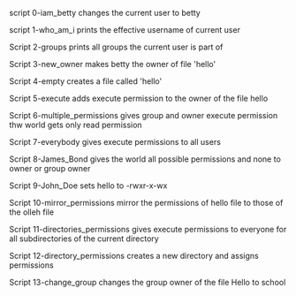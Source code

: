 script 0-iam_betty changes the current user to betty 

script 1-who_am_i prints the effective username of current user

Script 2-groups prints all groups the current user is part of

Script 3-new_owner makes betty the owner of file 'hello'

Script 4-empty creates a file called 'hello'

Script 5-execute adds execute permission to the owner of the file hello

Script 6-multiple_permissions gives group and owner execute permission thw world gets only read permission

Script 7-everybody gives execute permissions to all users

Script 8-James_Bond gives the world all possible permissions and none to owner or group owner

Script 9-John_Doe sets hello to -rwxr-x-wx

Script 10-mirror_permissions mirror the permissions of hello file to those of the olleh file

Script 11-directories_permissions gives execute permissions to everyone for all subdirectories of the current directory

Script 12-directory_permissions creates a new directory and assigns permissions

Script 13-change_group changes the group owner of the file Hello to school

